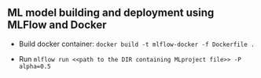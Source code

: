 
## ML model building and deployment using MLFlow and Docker

- Build docker container: `docker build -t mlflow-docker -f Dockerfile . `

- Run `mlflow run <<path to the DIR containing MLproject file>> -P alpha=0.5`
